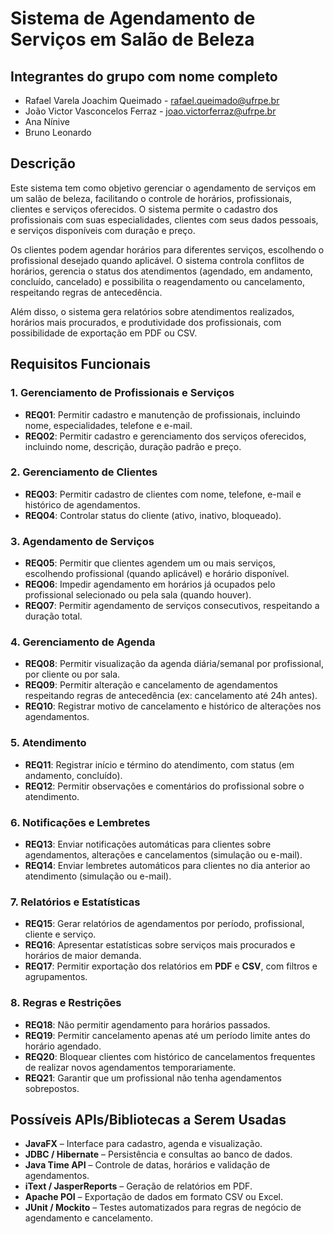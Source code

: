 # Sistema de Agendamento de Serviços em Salão de Beleza

## Integrantes do grupo com nome completo
* Rafael Varela Joachim Queimado - rafael.queimado@ufrpe.br
* João Victor Vasconcelos Ferraz - joao.victorferraz@ufrpe.br
* Ana Nínive
* Bruno Leonardo

## Descrição

Este sistema tem como objetivo gerenciar o agendamento de serviços em um salão de beleza, facilitando o controle de horários, profissionais, clientes e serviços oferecidos. O sistema permite o cadastro dos profissionais com suas especialidades, clientes com seus dados pessoais, e serviços disponíveis com duração e preço.

Os clientes podem agendar horários para diferentes serviços, escolhendo o profissional desejado quando aplicável. O sistema controla conflitos de horários, gerencia o status dos atendimentos (agendado, em andamento, concluído, cancelado) e possibilita o reagendamento ou cancelamento, respeitando regras de antecedência.

Além disso, o sistema gera relatórios sobre atendimentos realizados, horários mais procurados, e produtividade dos profissionais, com possibilidade de exportação em PDF ou CSV.

## Requisitos Funcionais

### 1. Gerenciamento de Profissionais e Serviços

- **REQ01**: Permitir cadastro e manutenção de profissionais, incluindo nome, especialidades, telefone e e-mail.
- **REQ02**: Permitir cadastro e gerenciamento dos serviços oferecidos, incluindo nome, descrição, duração padrão e preço.

### 2. Gerenciamento de Clientes

- **REQ03**: Permitir cadastro de clientes com nome, telefone, e-mail e histórico de agendamentos.
- **REQ04**: Controlar status do cliente (ativo, inativo, bloqueado).

### 3. Agendamento de Serviços

- **REQ05**: Permitir que clientes agendem um ou mais serviços, escolhendo profissional (quando aplicável) e horário disponível.
- **REQ06**: Impedir agendamento em horários já ocupados pelo profissional selecionado ou pela sala (quando houver).
- **REQ07**: Permitir agendamento de serviços consecutivos, respeitando a duração total.

### 4. Gerenciamento de Agenda

- **REQ08**: Permitir visualização da agenda diária/semanal por profissional, por cliente ou por sala.
- **REQ09**: Permitir alteração e cancelamento de agendamentos respeitando regras de antecedência (ex: cancelamento até 24h antes).
- **REQ10**: Registrar motivo de cancelamento e histórico de alterações nos agendamentos.

### 5. Atendimento

- **REQ11**: Registrar início e término do atendimento, com status (em andamento, concluído).
- **REQ12**: Permitir observações e comentários do profissional sobre o atendimento.

### 6. Notificações e Lembretes

- **REQ13**: Enviar notificações automáticas para clientes sobre agendamentos, alterações e cancelamentos (simulação ou e-mail).
- **REQ14**: Enviar lembretes automáticos para clientes no dia anterior ao atendimento (simulação ou e-mail).

### 7. Relatórios e Estatísticas

- **REQ15**: Gerar relatórios de agendamentos por período, profissional, cliente e serviço.
- **REQ16**: Apresentar estatísticas sobre serviços mais procurados e horários de maior demanda.
- **REQ17**: Permitir exportação dos relatórios em **PDF** e **CSV**, com filtros e agrupamentos.

### 8. Regras e Restrições

- **REQ18**: Não permitir agendamento para horários passados.
- **REQ19**: Permitir cancelamento apenas até um período limite antes do horário agendado.
- **REQ20**: Bloquear clientes com histórico de cancelamentos frequentes de realizar novos agendamentos temporariamente.
- **REQ21**: Garantir que um profissional não tenha agendamentos sobrepostos.

## Possíveis APIs/Bibliotecas a Serem Usadas

- **JavaFX** – Interface para cadastro, agenda e visualização.
- **JDBC / Hibernate** – Persistência e consultas ao banco de dados.
- **Java Time API** – Controle de datas, horários e validação de agendamentos.
- **iText / JasperReports** – Geração de relatórios em PDF.
- **Apache POI** – Exportação de dados em formato CSV ou Excel.
- **JUnit / Mockito** – Testes automatizados para regras de negócio de agendamento e cancelamento.
